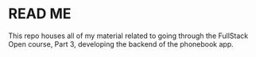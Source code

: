 # READ ME #

This repo houses all of my material related to going through the FullStack Open course, Part 3, developing the backend of the phonebook app.

